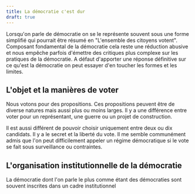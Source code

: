 ```yaml
---
title: La démocratie c'est dur
draft: true
---
```


Lorsqu'on parle de démocratie on se le représente souvent sous une forme simplifié qui pourrait être résumé en "L'ensemble des citoyens votent". Composant fondamental de la démocratie cela reste une réduction abusive et nous empêche parfois d'émettre des critiques plus complexe sur les pratiques de la démocratie. A défaut d'apporter une réponse définitive sur ce qu'est la démocratie on peut essayer d'en toucher les formes et les limites.

## L'objet et la manières de voter

Nous votons pour des propositions. Ces propositions peuvent être de diverse natures mais aussi plus ou moins larges. Il y a une différence entre voter pour un représentant, une guerre ou un projet de construction.

Il est aussi différent de pouvoir choisir uniquement entre deux ou dix candidats. Il y a le secret et la liberté du vote. Il me semble communément admis que l'on peut difficilement appeler un régime démocratique si le vote se fait sous surveillance ou contraintes.

## L'organisation institutionnelle de la démocratie

La démocratie dont l'on parle le plus comme étant des démocraties sont souvent inscrites dans un cadre institutionnel
